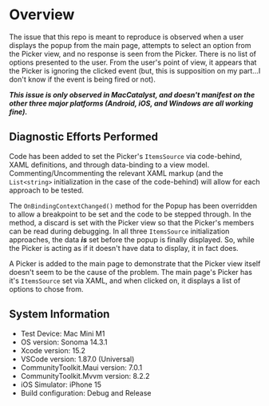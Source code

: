 # Overview
The issue that this repo is meant to reproduce is observed when a user displays the popup from the main page, attempts to select an option from the Picker view, and no response is seen from the Picker. There is no list of options presented to the user. From the user's point of view, it appears that the Picker is ignoring the clicked event (but, this is supposition on my part...I don't know if the event is being fired or not).

**_This issue is only observed in MacCatalyst, and doesn't manifest on the other three major platforms (Android, iOS, and Windows are all working fine)._**

## Diagnostic Efforts Performed
Code has been added to set the Picker's `ItemsSource` via code-behind, XAML definitions, and through data-binding to a view model. Commenting/Uncommenting the relevant XAML markup (and the `List<string>` initialization in the case of the code-behind) will allow for each approach to be tested.

The `OnBindingContextChanged()` method for the Popup has been overridden to allow a breakpoint to be set and the code to be stepped through. In the method, a discard is set with the Picker view so that the Picker's members can be read during debugging. In all three `ItemsSource` initialization approaches, the data **_is_** set before the popup is finally displayed. So, while the Picker is acting as if it doesn't have data to display, it in fact does.

A Picker is added to the main page to demonstrate that the Picker view itself doesn't seem to be the cause of the problem. The main page's Picker has it's `ItemsSource` set via XAML, and when clicked on, it displays a list of options to chose from.

## System Information
* Test Device: Mac Mini M1
* OS version: Sonoma 14.3.1
* Xcode version: 15.2
* VSCode version: 1.87.0 (Universal)
* CommunityToolkit.Maui version: 7.0.1
* CommunityToolkit.Mvvm version: 8.2.2
* iOS Simulator: iPhone 15
* Build configuration: Debug and Release
